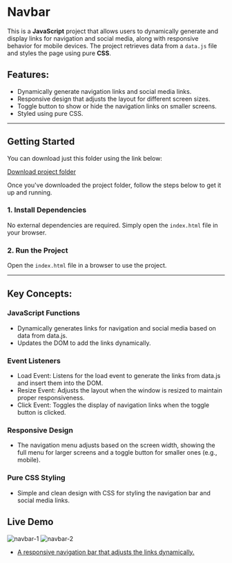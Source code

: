 # Navbar

This is a **JavaScript** project that allows users to dynamically generate and display links for navigation and social media, along with responsive behavior for mobile devices. The project retrieves data from a `data.js` file and styles the page using pure **CSS**.

## Features:
- Dynamically generate navigation links and social media links.
- Responsive design that adjusts the layout for different screen sizes.
- Toggle button to show or hide the navigation links on smaller screens.
- Styled using pure CSS.

---

## Getting Started

You can download just this folder using the link below:

[Download project folder](https://downgit.github.io/#/home?url=https://github.com/armandomzn/javascript-components/tree/main/navbar)

Once you've downloaded the project folder, follow the steps below to get it up and running.

### 1. Install Dependencies
No external dependencies are required. Simply open the `index.html` file in your browser.

### 2. Run the Project
Open the `index.html` file in a browser to use the project.

---

## Key Concepts:

### JavaScript Functions
- Dynamically generates links for navigation and social media based on data from data.js.
- Updates the DOM to add the links dynamically.

### Event Listeners
- Load Event: Listens for the load event to generate the links from data.js and insert them into the DOM.
- Resize Event: Adjusts the layout when the window is resized to maintain proper responsiveness.
- Click Event: Toggles the display of navigation links when the toggle button is clicked.

### Responsive Design
- The navigation menu adjusts based on the screen width, showing the full menu for larger screens and a toggle button for smaller ones (e.g., mobile).

### Pure CSS Styling
- Simple and clean design with CSS for styling the navigation bar and social media links.

## Live Demo
![navbar-1](https://github.com/user-attachments/assets/42ae09da-5f5f-46f5-9a76-22d341c5da4b)
![navbar-2](https://github.com/user-attachments/assets/2293eda4-0254-421f-9b48-8666c64dd8a2)
- [A responsive navigation bar that adjusts the links dynamically.](https://funny-sawine-3c5025.netlify.app/)
